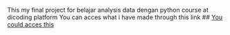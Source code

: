 This my final project for belajar analysis data dengan python course at dicoding platform
You can acces what i have made through this link ## [You could acces this](https://finalprojectrioforbangkit2024.streamlit.app/) 
